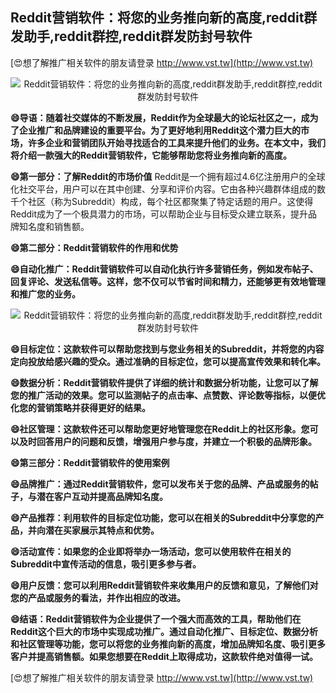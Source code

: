 ## **Reddit营销软件：将您的业务推向新的高度,reddit群发助手,reddit群控,reddit群发防封号软件**

[😍想了解推广相关软件的朋友请登录 http://www.vst.tw](http://www.vst.tw)

 <center><img src="https://vst.tw/MP4/tuiguang/png/7.png" alt="Reddit营销软件：将您的业务推向新的高度,reddit群发助手,reddit群控,reddit群发防封号软件"></center>

**😄导语：随着社交媒体的不断发展，Reddit作为全球最大的论坛社区之一，成为了企业推广和品牌建设的重要平台。为了更好地利用Reddit这个潜力巨大的市场，许多企业和营销团队开始寻找适合的工具来提升他们的业务。在本文中，我们将介绍一款强大的Reddit营销软件，它能够帮助您将业务推向新的高度。**

**😄第一部分：了解Reddit的市场价值**
Reddit是一个拥有超过4.6亿注册用户的全球化社交平台，用户可以在其中创建、分享和评价内容。它由各种兴趣群体组成的数千个社区（称为Subreddit）构成，每个社区都聚集了特定话题的用户。这使得Reddit成为了一个极具潜力的市场，可以帮助企业与目标受众建立联系，提升品牌知名度和销售额。

**😄第二部分：Reddit营销软件的作用和优势**

**😄自动化推广：Reddit营销软件可以自动化执行许多营销任务，例如发布帖子、回复评论、发送私信等。这样，您不仅可以节省时间和精力，还能够更有效地管理和推广您的业务。**

 <center><img src="https://vst.tw/MP4/tuiguang/png/5.png" alt="Reddit营销软件：将您的业务推向新的高度,reddit群发助手,reddit群控,reddit群发防封号软件"></center>

**😄目标定位：这款软件可以帮助您找到与您业务相关的Subreddit，并将您的内容定向投放给感兴趣的受众。通过准确的目标定位，您可以提高宣传效果和转化率。**

**😄数据分析：Reddit营销软件提供了详细的统计和数据分析功能，让您可以了解您的推广活动的效果。您可以监测帖子的点击率、点赞数、评论数等指标，以便优化您的营销策略并获得更好的结果。**

**😄社区管理：这款软件还可以帮助您更好地管理您在Reddit上的社区形象。您可以及时回答用户的问题和反馈，增强用户参与度，并建立一个积极的品牌形象。**

**😄第三部分：Reddit营销软件的使用案例**

**😄品牌推广：通过Reddit营销软件，您可以发布关于您的品牌、产品或服务的帖子，与潜在客户互动并提高品牌知名度。**

**😄产品推荐：利用软件的目标定位功能，您可以在相关的Subreddit中分享您的产品，并向潜在买家展示其特点和优势。**

**😄活动宣传：如果您的企业即将举办一场活动，您可以使用软件在相关的Subreddit中宣传活动的信息，吸引更多参与者。**

**😄用户反馈：您可以利用Reddit营销软件来收集用户的反馈和意见，了解他们对您的产品或服务的看法，并作出相应的改进。**

**😄结语：Reddit营销软件为企业提供了一个强大而高效的工具，帮助他们在Reddit这个巨大的市场中实现成功推广。通过自动化推广、目标定位、数据分析和社区管理等功能，您可以将您的业务推向新的高度，增加品牌知名度、吸引更多客户并提高销售额。如果您想要在Reddit上取得成功，这款软件绝对值得一试。**

[😍想了解推广相关软件的朋友请登录 http://www.vst.tw](http://www.vst.tw)



